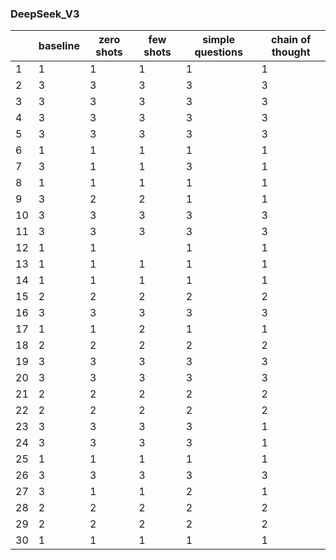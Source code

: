 ### DeepSeek_V3

|    |   baseline |   zero shots | few shots   |   simple questions |   chain of thought |
|----|------------|--------------|-------------|--------------------|--------------------|
|  1 |          1 |            1 | 1           |                  1 |                  1 |
|  2 |          3 |            3 | 3           |                  3 |                  3 |
|  3 |          3 |            3 | 3           |                  3 |                  3 |
|  4 |          3 |            3 | 3           |                  3 |                  3 |
|  5 |          3 |            3 | 3           |                  3 |                  3 |
|  6 |          1 |            1 | 1           |                  1 |                  1 |
|  7 |          3 |            1 | 1           |                  3 |                  1 |
|  8 |          1 |            1 | 1           |                  1 |                  1 |
|  9 |          3 |            2 | 2           |                  1 |                  1 |
| 10 |          3 |            3 | 3           |                  3 |                  3 |
| 11 |          3 |            3 | 3           |                  3 |                  3 |
| 12 |          1 |            1 |             |                  1 |                  1 |
| 13 |          1 |            1 | 1           |                  1 |                  1 |
| 14 |          1 |            1 | 1           |                  1 |                  1 |
| 15 |          2 |            2 | 2           |                  2 |                  2 |
| 16 |          3 |            3 | 3           |                  3 |                  3 |
| 17 |          1 |            1 | 2           |                  1 |                  1 |
| 18 |          2 |            2 | 2           |                  2 |                  2 |
| 19 |          3 |            3 | 3           |                  3 |                  3 |
| 20 |          3 |            3 | 3           |                  3 |                  3 |
| 21 |          2 |            2 | 2           |                  2 |                  2 |
| 22 |          2 |            2 | 2           |                  2 |                  2 |
| 23 |          3 |            3 | 3           |                  3 |                  1 |
| 24 |          3 |            3 | 3           |                  3 |                  1 |
| 25 |          1 |            1 | 1           |                  1 |                  1 |
| 26 |          3 |            3 | 3           |                  3 |                  3 |
| 27 |          3 |            1 | 1           |                  2 |                  1 |
| 28 |          2 |            2 | 2           |                  2 |                  2 |
| 29 |          2 |            2 | 2           |                  2 |                  2 |
| 30 |          1 |            1 | 1           |                  1 |                  1 |
